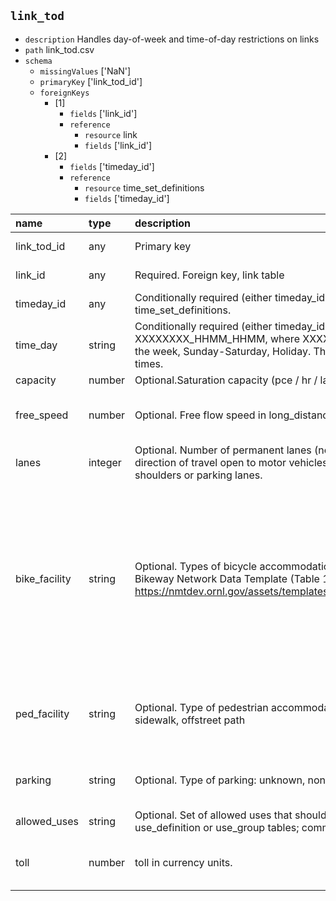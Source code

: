 ## `link_tod`
  - `description` Handles day-of-week and time-of-day restrictions on links
  - `path` link_tod.csv
  - `schema`
      - `missingValues` ['NaN']
    - `primaryKey` ['link_tod_id']
    - `foreignKeys`
      - [1]
        - `fields` ['link_id']
        - `reference`
          - `resource` link
          - `fields` ['link_id']
      - [2]
        - `fields` ['timeday_id']
        - `reference`
          - `resource` time_set_definitions
          - `fields` ['timeday_id']

  | name          | type    | description                                                                                                                                                                                 | constraints                                                                                                                                                                                               | warnings                         |
|:--------------|:--------|:--------------------------------------------------------------------------------------------------------------------------------------------------------------------------------------------|:----------------------------------------------------------------------------------------------------------------------------------------------------------------------------------------------------------|:---------------------------------|
| link_tod_id   | any     | Primary key                                                                                                                                                                                 | {'required': True}                                                                                                                                                                                        |                                  |
| link_id       | any     | Required. Foreign key, link table                                                                                                                                                           | {'required': True}                                                                                                                                                                                        |                                  |
| timeday_id    | any     | Conditionally required (either timeday_id or time_day). Foreign key to time_set_definitions.                                                                                                |                                                                                                                                                                                                           |                                  |
| time_day      | string  | Conditionally required (either timeday_id or time_day). XXXXXXXX_HHMM_HHMM, where XXXXXXXX is a bitmap of days of the week, Sunday-Saturday, Holiday. The HHMM are the start and end times. |                                                                                                                                                                                                           |                                  |
| capacity      | number  | Optional.Saturation capacity (pce / hr / lane)                                                                                                                                              | {'minimum': 0}                                                                                                                                                                                            |                                  |
| free_speed    | number  | Optional. Free flow speed in long_distance units per hour                                                                                                                                   | {'minimum': 0, 'maximum': 200}                                                                                                                                                                            | {'minimum': 1, 'maximum': 120}   |
| lanes         | integer | Optional. Number of permanent lanes (not including turn pockets) in the direction of travel open to motor vehicles. It does not include bike lanes, shoulders or parking lanes.             | {'minimum': 0}                                                                                                                                                                                            |                                  |
| bike_facility | string  | Optional. Types of bicycle accommodation based on the National Bikeway Network Data Template (Table 1-A at https://nmtdev.ornl.gov/assets/templates/NBN_DataTemplates_final.pdf)            | {'enum': ['unseparated bike lane', 'buffered bike lane', 'separated bike lane', 'counter-flow bike lane', 'paved shoulder', 'shared lane', 'shared use path', 'off-road unpaved trail', 'other', 'none']} |                                  |
| ped_facility  | string  | Optional. Type of pedestrian accommodation: unknown, none, shoulder, sidewalk, offstreet path                                                                                               | {'enum': ['unknown', 'none', 'shoulder', 'sidewalk', 'offstreet_path']}                                                                                                                                   |                                  |
| parking       | string  | Optional. Type of parking: unknown, none, parallel, angle, other                                                                                                                            | {'enum': ['unknown', 'none', 'parallel', 'angle', 'other']}                                                                                                                                               |                                  |
| allowed_uses  | string  | Optional. Set of allowed uses that should appear in either the use_definition or use_group tables; comma-separated.                                                                         |                                                                                                                                                                                                           |                                  |
| toll          | number  | toll in currency units.                                                                                                                                                                     |                                                                                                                                                                                                           | {'minimum': 0, 'maximum': 10000} |